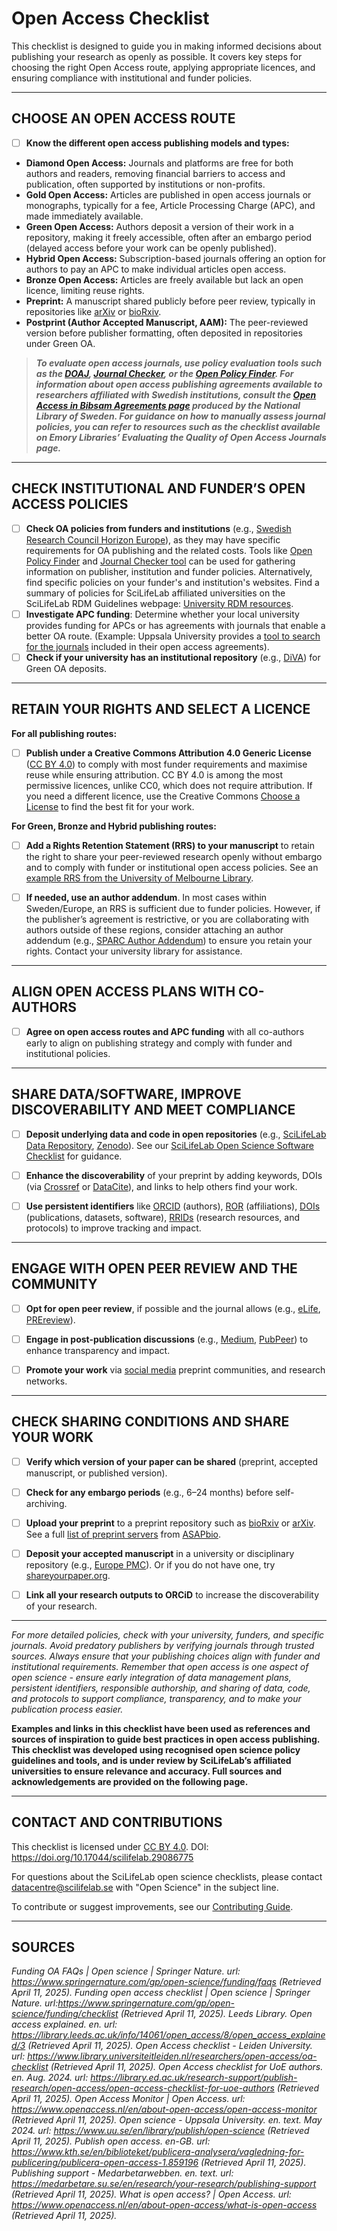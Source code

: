 # Open Access Checklist

This checklist is designed to guide you in making informed decisions about publishing your research as openly as possible.
It covers key steps for choosing the right Open Access route, applying appropriate licences, and ensuring compliance with institutional and funder policies.

---

## CHOOSE AN OPEN ACCESS ROUTE

- [ ] **Know the different open access publishing models and types:**

* **Diamond Open Access:** Journals and platforms are free for both authors and readers, removing financial barriers to access and publication, often supported by institutions or non-profits.
* **Gold Open Access:** Articles are published in open access journals or monographs, typically for a fee, Article Processing Charge (APC), and made immediately available.
* **Green Open Access:** Authors deposit a version of their work in a repository, making it freely accessible, often after an embargo period (delayed access before your work can be openly published).
* **Hybrid Open Access:** Subscription-based journals offering an option for authors to pay an APC to make individual articles open access.
* **Bronze Open Access:** Articles are freely available but lack an open licence, limiting reuse rights.
* **Preprint:** A manuscript shared publicly before peer review, typically in repositories like [arXiv](https://arxiv.org/) or [bioRxiv](https://www.biorxiv.org/).
* **Postprint (Author Accepted Manuscript, AAM):** The peer-reviewed version before publisher formatting, often deposited in repositories under Green OA.


>***To evaluate open access journals, use policy evaluation tools such as the [DOAJ](https://doaj.org/), [Journal Checker](https://journalcheckertool.org/), or the [Open Policy Finder](https://openpolicyfinder.jisc.ac.uk/). 
For information about open access publishing agreements available to researchers affiliated with Swedish institutions, consult the [Open Access in Bibsam Agre­e­ments page](https://www.kb.se/samverkan-och-utveckling/oppen-tillgang-och-bibsamkonsortiet/open-access-and-bibsam-consortium/bibsam-consortium/open-access-in-bibsam-agreements.html) produced by the National Library of Sweden. 
For guidance on how to manually assess journal policies, you can refer to resources such as the checklist available on Emory Libraries’ Evaluating the Quality of Open Access Journals page.***


---

## CHECK INSTITUTIONAL AND FUNDER’S OPEN ACCESS POLICIES

- [ ] **Check OA policies from funders and institutions** (e.g., [Swedish Research Council Horizon Europe](https://www.vr.se/english/applying-for-funding/requirements-terms-and-conditions/publishing-open-access.html)), as they may have specific requirements for OA publishing and the related costs. Tools like [Open Policy Finder](https://openpolicyfinder.jisc.ac.uk/) and [Journal Checker tool](https://journalcheckertool.org/) can be used for gathering information on publisher, institution and funder policies. Alternatively, find specific policies on your funder's and institution's websites. Find a summary of policies for SciLifeLab affiliated universities on the SciLifeLab RDM Guidelines webpage: [University RDM resources](https://data-guidelines.scilifelab.se/topics/university-rdm-resources/).
- [ ] **Investigate APC funding**: Determine whether your local university provides funding for APCs or has agreements with journals that enable a better OA route. (Example: Uppsala University provides a [tool to search for the journals](https://search.scifree.se/uu) included in their open access agreements).
- [ ] **Check if your university has an institutional repository** (e.g., [DiVA](https://www.diva-portal.org/smash/search.jsf?dswid=6909)) for Green OA deposits.

---

## RETAIN YOUR RIGHTS AND SELECT A LICENCE
**For all publishing routes:**
- [ ] **Publish under a Creative Commons Attribution 4.0 Generic License** ([CC BY 4.0](https://creativecommons.org/licenses/by/4.0/deed.en)) to comply with most funder requirements and maximise reuse while ensuring attribution. CC BY 4.0 is among the most permissive licences, unlike CC0, which does not require attribution. If you need a different licence, use the Creative Commons [Choose a License](https://chooser-beta.creativecommons.org/) to find the best fit for your work.

**For Green, Bronze and Hybrid publishing routes:**

- [ ] **Add a Rights Retention Statement (RRS) to your manuscript** to retain the right to share your peer-reviewed research openly without embargo and to comply with funder or institutional open access policies. See an [example RRS from the University of Melbourne Library](https://library.unimelb.edu.au/open-scholarship/rights-retention).


- [ ] **If needed, use an author addendum**. In most cases within Sweden/Europe, an RRS is sufficient due to funder policies. However, if the publisher’s agreement is restrictive, or you are collaborating with authors outside of these regions, consider attaching an author addendum (e.g., [SPARC Author Addendum](https://sparcopen.org/our-work/author-rights/)) to ensure you retain your rights. Contact your university library for assistance.


---

## ALIGN OPEN ACCESS PLANS WITH CO-AUTHORS

- [ ] **Agree on open access routes and APC funding** with all co-authors early to align on publishing strategy and comply with funder and institutional policies.

---

## SHARE DATA/SOFTWARE, IMPROVE DISCOVERABILITY AND MEET COMPLIANCE

- [ ] **Deposit underlying data and code in open repositories** (e.g., [SciLifeLab Data Repository](https://figshare.scilifelab.se/), [Zenodo](https://zenodo.org/)). See our [SciLifeLab Open Science Software Checklist](https://doi.org/10.17044/scilifelab.29086775.v1) for guidance.

- [ ] **Enhance the discoverability** of your preprint by adding keywords, DOIs (via [Crossref](https://www.crossref.org/) or [DataCite](https://datacite.org/)), and links to help others find your work.

- [ ] **Use persistent identifiers** like [ORCID](https://orcid.org/) (authors), [ROR](https://ror.org/) (affiliations), [DOIs](https://www.doi.org/) (publications, datasets, software), [RRIDs](https://www.rrids.org/) (research resources, and protocols) to improve tracking and impact.

---

## ENGAGE WITH OPEN PEER REVIEW AND THE COMMUNITY

- [ ] **Opt for open peer review**, if possible and the journal allows (e.g., [eLife](https://elifesciences.org/), [PREreview](https://prereview.org/)).

- [ ] **Engage in post-publication discussions** (e.g., [Medium](https://medium.com/), [PubPeer](https://pubpeer.com/)) to enhance transparency and impact.

- [ ] **Promote your work** via [social media](https://www.pnas.org/post/update/promoting-your-scholarly-research-social-media) preprint communities, and research networks.

---

## CHECK SHARING CONDITIONS AND SHARE YOUR WORK

- [ ] **Verify which version of your paper can be shared** (preprint, accepted manuscript, or published version).

- [ ] **Check for any embargo periods** (e.g., 6–24 months) before self-archiving.

- [ ] **Upload your preprint** to a preprint repository such as [bioRxiv](https://www.biorxiv.org/) or [arXiv](https://arxiv.org/). See a full [list of preprint servers](https://asapbio.org/preprint-servers) from [ASAPbio](https://asapbio.org/).

- [ ] **Deposit your accepted manuscript** in a university or disciplinary repository (e.g., [Europe PMC](https://europepmc.org/)). Or if you do not have one, try [shareyourpaper.org](http://shareyourpaper.org/).
- [ ] **Link all your research outputs to ORCiD** to increase the discoverability of your research. 

---

_For more detailed policies, check with your university, funders, and specific journals. Avoid predatory publishers by verifying journals through trusted sources. Always ensure that your publishing choices align with funder and institutional requirements. Remember that open access is one aspect of open science - ensure early integration of data management plans, persistent identifiers, responsible authorship, and sharing of data, code, and protocols to support compliance, transparency, and to make your publication process easier._

**Examples and links in this checklist have been used as references and sources of inspiration to guide best practices in open access publishing. This checklist was developed using recognised open science policy guidelines and tools, and is under review by SciLifeLab’s affiliated universities to ensure relevance and accuracy. Full sources and acknowledgements are provided on the following page.**

---

## CONTACT AND CONTRIBUTIONS
This checklist is licensed under [CC BY 4.0](https://creativecommons.org/licenses/by/4.0/). DOI: https://doi.org/10.17044/scilifelab.29086775

For questions about the SciLifeLab open science checklists, please contact [datacentre@scilifelab.se](mailto:datacentre@scilifelab.se) with "Open Science" in the subject line.

To contribute or suggest improvements, see our [Contributing Guide](https://github.com/ScilifelabDataCentre/open-science-checklists/blob/main/CONTRIBUTING.md).

---

## SOURCES

_Funding OA FAQs | Open science | Springer Nature. url: https://www.springernature.com/gp/open-science/funding/faqs (Retrieved April 11, 2025)._
_Funding open access checklist | Open science | Springer Nature. url:https://www.springernature.com/gp/open-science/funding/checklist (Retrieved April 11, 2025)._
_Leeds Library. Open access explained. en. url: https://library.leeds.ac.uk/info/14061/open_access/8/open_access_explained/3 (Retrieved April 11, 2025)._
_Open Access checklist - Leiden University. url: https://www.library.universiteitleiden.nl/researchers/open-access/oa-checklist (Retrieved April 11, 2025)._
_Open Access checklist for UoE authors. en. Aug. 2024. url: https://library.ed.ac.uk/research-support/publish-research/open-access/open-access-checklist-for-uoe-authors (Retrieved April 11, 2025)._
_Open Access Monitor | Open Access. url: https://www.openaccess.nl/en/about-open-access/open-access-monitor (Retrieved April 11, 2025)._
_Open science - Uppsala University. en. text. May 2024. url: https://www.uu.se/en/library/publish/open-science (Retrieved April 11, 2025)._
_Publish open access. en-GB. url: https://www.kth.se/en/biblioteket/publicera-analysera/vagledning-for-publicering/publicera-open-access-1.859196 (Retrieved April 11, 2025)._
_Publishing support - Medarbetarwebben. en. text. url: https://medarbetare.su.se/en/research/your-research/publishing-support (Retrieved April 11, 2025)._
_What is open access? | Open Access. url: https://www.openaccess.nl/en/about-open-access/what-is-open-access (Retrieved April 11, 2025)._
